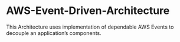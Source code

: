 # AWS-Event-Driven-Architecture
This Architecture uses implementation of dependable AWS Events to decouple an application’s components.
